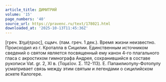 ```yaml
---
article_title: ДИМИТРИЙ
volume: '15'
page_numbers: '40'
source_url: https://pravenc.ru/text/178021.html
downloaded_at: '2025-10-13T11:45:36Z'
---
```


[греч. Ϫημήτριος], сщмч. (пам. греч. 1 дек.). Время жизни неизвестно. Происходил из г. Кроталла в Сицилии. Единственным источником сведений о святом является посвященный ему канон 4-го плагального гласа с акростихом гимнографа Андрея, сохранившийся в составе рукописи Vat. gr. 2, XI в. (Ταμεῖον. Σ. 112-113). Е. Папаилиопулу-Фотопулу усматривает связь между этим святым и легендами о сицилийском аскете Калогере.
